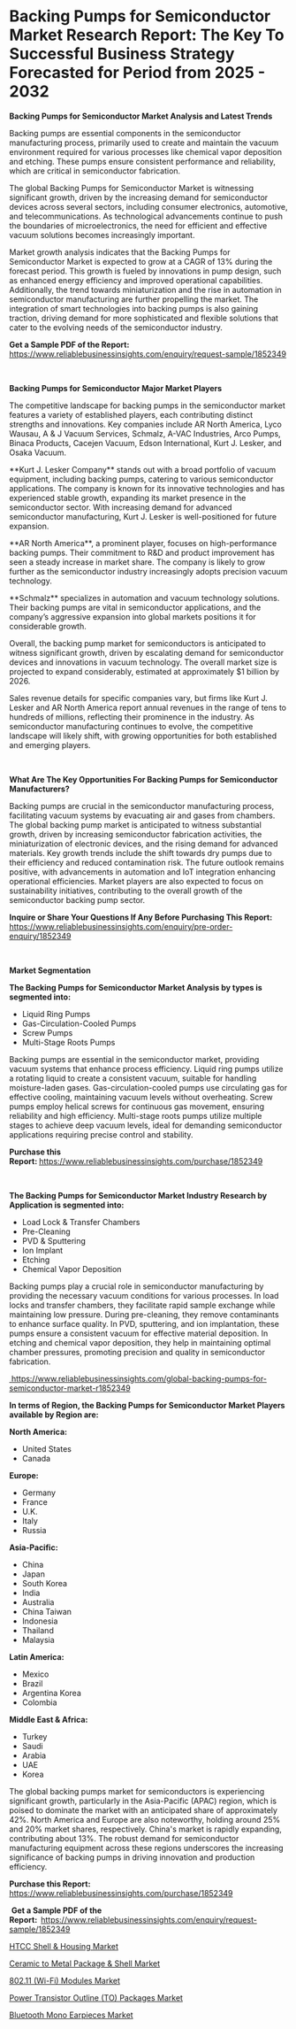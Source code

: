 <p><h1>Backing Pumps for Semiconductor Market Research Report: The Key To Successful Business Strategy Forecasted for Period from 2025 - 2032</h1></p><p><strong>Backing Pumps for Semiconductor Market Analysis and Latest Trends</strong></p>
<p><p>Backing pumps are essential components in the semiconductor manufacturing process, primarily used to create and maintain the vacuum environment required for various processes like chemical vapor deposition and etching. These pumps ensure consistent performance and reliability, which are critical in semiconductor fabrication.</p><p>The global Backing Pumps for Semiconductor Market is witnessing significant growth, driven by the increasing demand for semiconductor devices across several sectors, including consumer electronics, automotive, and telecommunications. As technological advancements continue to push the boundaries of microelectronics, the need for efficient and effective vacuum solutions becomes increasingly important.</p><p>Market growth analysis indicates that the Backing Pumps for Semiconductor Market is expected to grow at a CAGR of 13% during the forecast period. This growth is fueled by innovations in pump design, such as enhanced energy efficiency and improved operational capabilities. Additionally, the trend towards miniaturization and the rise in automation in semiconductor manufacturing are further propelling the market. The integration of smart technologies into backing pumps is also gaining traction, driving demand for more sophisticated and flexible solutions that cater to the evolving needs of the semiconductor industry.</p></p>
<p><strong>Get a Sample PDF of the Report:&nbsp;</strong> <a href="https://www.reliablebusinessinsights.com/enquiry/request-sample/1852349?utm_campaign=60&utm_medium=2&utm_source=Github&utm_content=ia&utm_term=13022025&utm_id=backing-pumps-for-semiconductor">https://www.reliablebusinessinsights.com/enquiry/request-sample/1852349</a></p>
<p>&nbsp;</p>
<p><strong>Backing Pumps for Semiconductor Major Market Players</strong></p>
<p><p>The competitive landscape for backing pumps in the semiconductor market features a variety of established players, each contributing distinct strengths and innovations. Key companies include AR North America, Lyco Wausau, A & J Vacuum Services, Schmalz, A-VAC Industries, Arco Pumps, Binaca Products, Cacejen Vacuum, Edson International, Kurt J. Lesker, and Osaka Vacuum.</p><p>**Kurt J. Lesker Company** stands out with a broad portfolio of vacuum equipment, including backing pumps, catering to various semiconductor applications. The company is known for its innovative technologies and has experienced stable growth, expanding its market presence in the semiconductor sector. With increasing demand for advanced semiconductor manufacturing, Kurt J. Lesker is well-positioned for future expansion.</p><p>**AR North America**, a prominent player, focuses on high-performance backing pumps. Their commitment to R&D and product improvement has seen a steady increase in market share. The company is likely to grow further as the semiconductor industry increasingly adopts precision vacuum technology.</p><p>**Schmalz** specializes in automation and vacuum technology solutions. Their backing pumps are vital in semiconductor applications, and the company’s aggressive expansion into global markets positions it for considerable growth.</p><p>Overall, the backing pump market for semiconductors is anticipated to witness significant growth, driven by escalating demand for semiconductor devices and innovations in vacuum technology. The overall market size is projected to expand considerably, estimated at approximately $1 billion by 2026.</p><p>Sales revenue details for specific companies vary, but firms like Kurt J. Lesker and AR North America report annual revenues in the range of tens to hundreds of millions, reflecting their prominence in the industry. As semiconductor manufacturing continues to evolve, the competitive landscape will likely shift, with growing opportunities for both established and emerging players.</p></p>
<p>&nbsp;</p>
<p><strong>What Are The Key Opportunities For Backing Pumps for Semiconductor Manufacturers?</strong></p>
<p><p>Backing pumps are crucial in the semiconductor manufacturing process, facilitating vacuum systems by evacuating air and gases from chambers. The global backing pump market is anticipated to witness substantial growth, driven by increasing semiconductor fabrication activities, the miniaturization of electronic devices, and the rising demand for advanced materials. Key growth trends include the shift towards dry pumps due to their efficiency and reduced contamination risk. The future outlook remains positive, with advancements in automation and IoT integration enhancing operational efficiencies. Market players are also expected to focus on sustainability initiatives, contributing to the overall growth of the semiconductor backing pump sector.</p></p>
<p><strong>Inquire or Share Your Questions If Any Before Purchasing This Report:</strong> <a href="https://www.reliablebusinessinsights.com/enquiry/pre-order-enquiry/1852349?utm_campaign=60&utm_medium=2&utm_source=Github&utm_content=ia&utm_term=13022025&utm_id=backing-pumps-for-semiconductor">https://www.reliablebusinessinsights.com/enquiry/pre-order-enquiry/1852349</a></p>
<p>&nbsp;</p>
<p><strong>Market Segmentation</strong></p>
<p><strong>The Backing Pumps for Semiconductor Market Analysis by types is segmented into:</strong></p>
<p><ul><li>Liquid Ring Pumps</li><li>Gas-Circulation-Cooled Pumps</li><li>Screw Pumps</li><li>Multi-Stage Roots Pumps</li></ul></p>
<p><p>Backing pumps are essential in the semiconductor market, providing vacuum systems that enhance process efficiency. Liquid ring pumps utilize a rotating liquid to create a consistent vacuum, suitable for handling moisture-laden gases. Gas-circulation-cooled pumps use circulating gas for effective cooling, maintaining vacuum levels without overheating. Screw pumps employ helical screws for continuous gas movement, ensuring reliability and high efficiency. Multi-stage roots pumps utilize multiple stages to achieve deep vacuum levels, ideal for demanding semiconductor applications requiring precise control and stability.</p></p>
<p><strong>Purchase this Report:&nbsp;</strong><a href="https://www.reliablebusinessinsights.com/purchase/1852349?utm_campaign=60&utm_medium=2&utm_source=Github&utm_content=ia&utm_term=13022025&utm_id=backing-pumps-for-semiconductor">https://www.reliablebusinessinsights.com/purchase/1852349</a></p>
<p>&nbsp;</p>
<p><strong>The Backing Pumps for Semiconductor Market Industry Research by Application is segmented into:</strong></p>
<p><ul><li>Load Lock & Transfer Chambers</li><li>Pre-Cleaning</li><li>PVD & Sputtering</li><li>Ion Implant</li><li>Etching</li><li>Chemical Vapor Deposition</li></ul></p>
<p><p>Backing pumps play a crucial role in semiconductor manufacturing by providing the necessary vacuum conditions for various processes. In load locks and transfer chambers, they facilitate rapid sample exchange while maintaining low pressure. During pre-cleaning, they remove contaminants to enhance surface quality. In PVD, sputtering, and ion implantation, these pumps ensure a consistent vacuum for effective material deposition. In etching and chemical vapor deposition, they help in maintaining optimal chamber pressures, promoting precision and quality in semiconductor fabrication.</p></p>
<p><a href="https://www.reliablebusinessinsights.com/global-backing-pumps-for-semiconductor-market-r1852349?utm_campaign=60&utm_medium=2&utm_source=Github&utm_content=ia&utm_term=13022025&utm_id=backing-pumps-for-semiconductor">&nbsp;https://www.reliablebusinessinsights.com/global-backing-pumps-for-semiconductor-market-r1852349</a></p>
<p><strong>In terms of Region, the Backing Pumps for Semiconductor Market Players available by Region are:</strong></p>
<p>
    <p> <strong> North America: </strong>
        <ul>
            <li>United States</li>
            <li>Canada</li>
        </ul>
        </p> 
    <p> <strong> Europe: </strong>
        <ul>
            <li>Germany</li>
            <li>France</li>
            <li>U.K.</li>
            <li>Italy</li>
            <li>Russia</li>
        </ul>
        </p> 
    <p> <strong> Asia-Pacific: </strong>
        <ul>
            <li>China</li>
            <li>Japan</li>
            <li>South Korea</li>
            <li>India</li>
            <li>Australia</li>
            <li>China Taiwan</li>
            <li>Indonesia</li>
            <li>Thailand</li>
            <li>Malaysia</li>
        </ul>
        </p> 
    <p> <strong> Latin America: </strong>
        <ul>
            <li>Mexico</li>
            <li>Brazil</li>
            <li>Argentina Korea</li>
            <li>Colombia</li>
        </ul>
        </p> 
    <p> <strong> Middle East & Africa: </strong>
        <ul>
            <li>Turkey</li>
            <li>Saudi</li>
            <li>Arabia</li>
            <li>UAE</li>
            <li>Korea</li>
        </ul>
    </p>
    </p>
<p><p>The global backing pumps market for semiconductors is experiencing significant growth, particularly in the Asia-Pacific (APAC) region, which is poised to dominate the market with an anticipated share of approximately 42%. North America and Europe are also noteworthy, holding around 25% and 20% market shares, respectively. China's market is rapidly expanding, contributing about 13%. The robust demand for semiconductor manufacturing equipment across these regions underscores the increasing significance of backing pumps in driving innovation and production efficiency.</p></p>
<p><strong>Purchase this Report: </strong><a href="https://www.reliablebusinessinsights.com/purchase/1852349?utm_campaign=60&utm_medium=2&utm_source=Github&utm_content=ia&utm_term=13022025&utm_id=backing-pumps-for-semiconductor">https://www.reliablebusinessinsights.com/purchase/1852349</a></p>
<p>&nbsp;<strong>Get a Sample PDF of the Report:&nbsp;&nbsp;</strong><a href="https://www.reliablebusinessinsights.com/enquiry/request-sample/1852349?utm_campaign=60&utm_medium=2&utm_source=Github&utm_content=ia&utm_term=13022025&utm_id=backing-pumps-for-semiconductor">https://www.reliablebusinessinsights.com/enquiry/request-sample/1852349</a></p>
<p><strong></strong></p>
<p><p><a href="https://github.com/awalinfucci/Market-Research-Report-List-1/blob/main/htcc-shell-housing-market.md?utm_campaign=60&utm_medium=2&utm_source=Github&utm_content=ia&utm_term=13022025&utm_id=backing-pumps-for-semiconductor">HTCC Shell & Housing Market</a></p><p><a href="https://github.com/iceknahomi/Market-Research-Report-List-1/blob/main/ceramic-to-metal-package-shell-market.md?utm_campaign=60&utm_medium=2&utm_source=Github&utm_content=ia&utm_term=13022025&utm_id=backing-pumps-for-semiconductor">Ceramic to Metal Package & Shell Market</a></p><p><a href="https://github.com/rebheelder/Market-Research-Report-List-1/blob/main/80211-wi-fi-modules-market.md?utm_campaign=60&utm_medium=2&utm_source=Github&utm_content=ia&utm_term=13022025&utm_id=backing-pumps-for-semiconductor">802.11 (Wi-Fi) Modules Market</a></p><p><a href="https://github.com/bezdanteniz/Market-Research-Report-List-1/blob/main/power-transistor-outline-to-packages-market.md?utm_campaign=60&utm_medium=2&utm_source=Github&utm_content=ia&utm_term=13022025&utm_id=backing-pumps-for-semiconductor">Power Transistor Outline (TO) Packages Market</a></p><p><a href="https://github.com/tjoensfibich/Market-Research-Report-List-1/blob/main/bluetooth-mono-earpieces-market.md?utm_campaign=60&utm_medium=2&utm_source=Github&utm_content=ia&utm_term=13022025&utm_id=backing-pumps-for-semiconductor">Bluetooth Mono Earpieces Market</a></p></p>